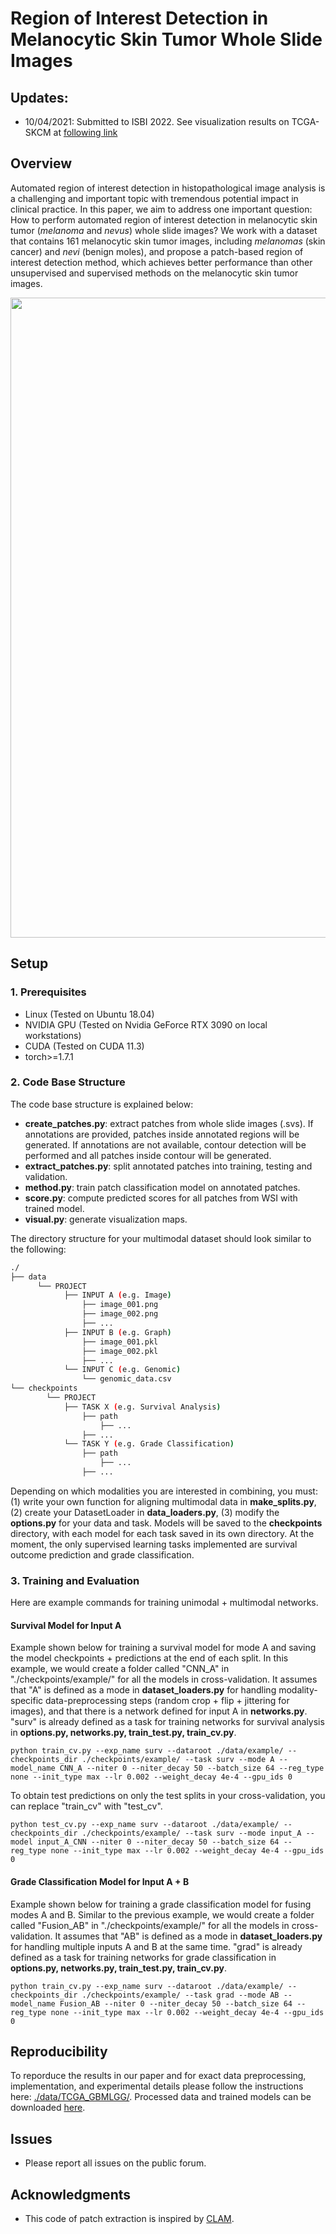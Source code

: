 # Region of Interest Detection in Melanocytic Skin Tumor Whole Slide Images

## Updates:
* 10/04/2021: Submitted to ISBI 2022. See visualization results on TCGA-SKCM at [following link]()

## Overview
Automated region of interest detection in histopathological image analysis is a challenging and important topic with tremendous potential impact in clinical practice. In this paper, we aim to address one important question: How to perform automated region of interest detection in melanocytic skin tumor (*melanoma* and *nevus*) whole slide images? We work with a dataset that contains 161 melanocytic skin tumor images, including *melanomas* (skin cancer) and *nevi* (benign moles), and propose a patch-based region of interest detection method, which achieves better performance than other unsupervised and supervised methods on the melanocytic skin tumor images.

<img src="https://github.com/roidetection/roi_detection/blob/master/main_fig.jpg" width="1024"/>

## Setup

### 1. Prerequisites
- Linux (Tested on Ubuntu 18.04)
- NVIDIA GPU (Tested on Nvidia GeForce RTX 3090 on local workstations)
- CUDA (Tested on CUDA 11.3)
- torch>=1.7.1

### 2. Code Base Structure
The code base structure is explained below: 
- **create_patches.py**: extract patches from whole slide images (.svs). If annotations are provided, patches inside annotated regions will be generated. If annotations are not available, contour detection will be performed and all patches inside contour will be generated.
- **extract_patches.py**: split annotated patches into training, testing and validation.
- **method.py**: train patch classification model on annotated patches.
- **score.py**: compute predicted scores for all patches from WSI with trained model.
- **visual.py**: generate visualization maps.

The directory structure for your multimodal dataset should look similar to the following:
```bash
./
├── data
      └── PROJECT
            ├── INPUT A (e.g. Image)
                ├── image_001.png
                ├── image_002.png
                ├── ...
            ├── INPUT B (e.g. Graph)
                ├── image_001.pkl
                ├── image_002.pkl
                ├── ...
            └── INPUT C (e.g. Genomic)
                └── genomic_data.csv
└── checkpoints
        └── PROJECT
            ├── TASK X (e.g. Survival Analysis)
                ├── path
                    ├── ...
                ├── ...
            └── TASK Y (e.g. Grade Classification)
                ├── path
                    ├── ...
                ├── ...
```

Depending on which modalities you are interested in combining, you must: (1) write your own function for aligning multimodal data in **make_splits.py**, (2) create your DatasetLoader in **data_loaders.py**, (3) modify the **options.py** for your data and task. Models will be saved to the **checkpoints** directory, with each model for each task saved in its own directory. At the moment, the only supervised learning tasks implemented are survival outcome prediction and grade classification.

### 3. Training and Evaluation
Here are example commands for training unimodal + multimodal networks.

#### Survival Model for Input A
Example shown below for training a survival model for mode A and saving the model checkpoints + predictions at the end of each split. In this example, we would create a folder called "CNN_A" in "./checkpoints/example/" for all the models in cross-validation. It assumes that "A" is defined as a mode in **dataset_loaders.py** for handling modality-specific data-preprocessing steps (random crop + flip + jittering for images), and that there is a network defined for input A in **networks.py**. "surv" is already defined as a task for training networks for survival analysis in **options.py, networks.py, train_test.py, train_cv.py**.

```
python train_cv.py --exp_name surv --dataroot ./data/example/ --checkpoints_dir ./checkpoints/example/ --task surv --mode A --model_name CNN_A --niter 0 --niter_decay 50 --batch_size 64 --reg_type none --init_type max --lr 0.002 --weight_decay 4e-4 --gpu_ids 0
```
To obtain test predictions on only the test splits in your cross-validation, you can replace "train_cv" with "test_cv".
```
python test_cv.py --exp_name surv --dataroot ./data/example/ --checkpoints_dir ./checkpoints/example/ --task surv --mode input_A --model input_A_CNN --niter 0 --niter_decay 50 --batch_size 64 --reg_type none --init_type max --lr 0.002 --weight_decay 4e-4 --gpu_ids 0
```

#### Grade Classification Model for Input A + B
Example shown below for training a grade classification model for fusing modes A and B. Similar to the previous example, we would create a folder called "Fusion_AB" in "./checkpoints/example/" for all the models in cross-validation. It assumes that "AB" is defined as a mode in **dataset_loaders.py** for handling multiple inputs A and B at the same time. "grad" is already defined as a task for training networks for grade classification in **options.py, networks.py, train_test.py, train_cv.py**.
```
python train_cv.py --exp_name surv --dataroot ./data/example/ --checkpoints_dir ./checkpoints/example/ --task grad --mode AB --model_name Fusion_AB --niter 0 --niter_decay 50 --batch_size 64 --reg_type none --init_type max --lr 0.002 --weight_decay 4e-4 --gpu_ids 0
```

## Reproducibility
To reporduce the results in our paper and for exact data preprocessing, implementation, and experimental details please follow the instructions here: [./data/TCGA_GBMLGG/](https://github.com/mahmoodlab/PathomicFusion/tree/master/data/TCGA_GBMLGG). Processed data and trained models can be downloaded [here](https://drive.google.com/drive/folders/1swiMrz84V3iuzk8x99vGIBd5FCVncOlf?usp=sharing).

## Issues
- Please report all issues on the public forum.

## Acknowledgments
- This code of patch extraction is inspired by [CLAM](https://github.com/huangzhii/SALMON).

